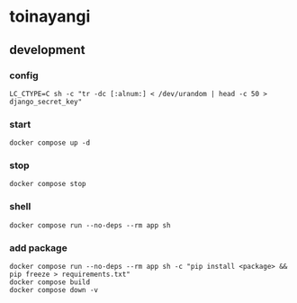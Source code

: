 # toinayangi

## development

### config

```shell
LC_CTYPE=C sh -c "tr -dc [:alnum:] < /dev/urandom | head -c 50 > django_secret_key"
```

### start

```shell
docker compose up -d
```

### stop

```shell
docker compose stop
```

### shell

```shell
docker compose run --no-deps --rm app sh
```

### add package

```shell
docker compose run --no-deps --rm app sh -c "pip install <package> && pip freeze > requirements.txt"
docker compose build
docker compose down -v
```
